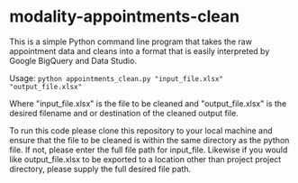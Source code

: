 # modality-appointments-clean

This is a simple Python command line program that takes the raw appointment data and cleans into a format that is easily interpreted by Google BigQuery and Data Studio.

Usage: `python appointments_clean.py "input_file.xlsx" "output_file.xlsx"`

Where "input_file.xlsx" is the file to be cleaned and "output_file.xlsx" is the desired filename and or destination of the cleaned output file.

To run this code please clone this repository to your local machine and ensure that the file to be cleaned is within the same directory as the python file. If not, please enter the full file path for input_file. Likewise if you would like output_file.xlsx to be exported to a location other than project project directory, please supply the full desired file path.

